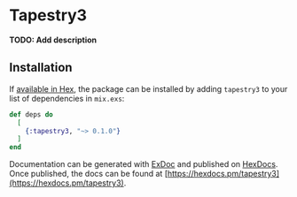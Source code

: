 # Tapestry3

**TODO: Add description**

## Installation

If [available in Hex](https://hex.pm/docs/publish), the package can be installed
by adding `tapestry3` to your list of dependencies in `mix.exs`:

```elixir
def deps do
  [
    {:tapestry3, "~> 0.1.0"}
  ]
end
```

Documentation can be generated with [ExDoc](https://github.com/elixir-lang/ex_doc)
and published on [HexDocs](https://hexdocs.pm). Once published, the docs can
be found at [https://hexdocs.pm/tapestry3](https://hexdocs.pm/tapestry3).

